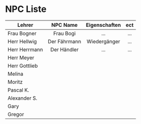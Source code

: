 # NPC Liste

| Lehrer        | NPC Name      | Eigenschaften  | ect |
| ------------- |:-------------:|:---------------:|:-------------:|
| Frau Bogner   | Frau Bogi     | ...       | ...    |
| Herr Hellwig  | Der Fährmann  | Wiedergänger    | ...     |
| Herr Herrmann | Der Händler   | ...       | ...    |
| Herr Meyer    |
| Herr Gottlieb |
| Melina        |
| Moritz        |
| Pascal K.     |
| Alexander S.  |
| Gary          |
| Gregor        |

